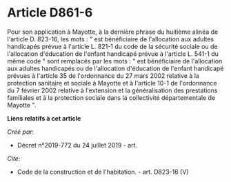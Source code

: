 # Article D861-6

Pour son application à Mayotte, à la dernière phrase du huitième alinéa de l'article D. 823-16, les mots : " est bénéficiaire
de l'allocation aux adultes handicapés prévue à l'article L. 821-1 du code de la sécurité sociale ou de l'allocation
d'éducation de l'enfant handicapé prévue à l'article L. 541-1 du même code " sont remplacés par les mots : " est bénéficiaire
de l'allocation aux adultes handicapés ou de l'allocation d'éducation de l'enfant handicapé prévues à l'article 35 de
l'ordonnance du 27 mars 2002 relative à la protection sanitaire et sociale à Mayotte et à l'article 10-1 de l'ordonnance du 7
février 2002 relative à l'extension et la généralisation des prestations familiales et à la protection sociale dans la
collectivité départementale de Mayotte ".

**Liens relatifs à cet article**

_Créé par_:

  - Décret n°2019-772 du 24 juillet 2019 - art.

_Cite_:

  - Code de la construction et de l'habitation. - art. D823-16 (V)
